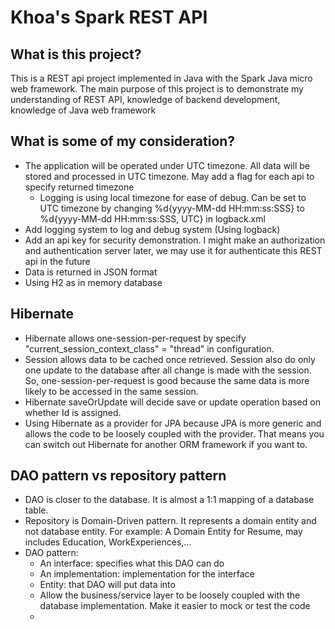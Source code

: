 # Khoa's Spark REST API

## What is this project?
This is a REST api project implemented in Java with the Spark Java micro web framework. The main purpose of this project is to 
demonstrate my understanding of REST API, knowledge of backend development, knowledge of Java web framework

## What is some of my consideration?
- The application will be operated under UTC timezone. All data will be stored and processed in UTC timezone. May add a flag for each
api to specify returned timezone
  - Logging is using local timezone for ease of debug. Can be set to UTC timezone by changing %d{yyyy-MM-dd HH:mm:ss:SSS} 
to %d{yyyy-MM-dd HH:mm:ss:SSS, UTC} in logback.xml
- Add logging system to log and debug system (Using logback)
- Add an api key for security demonstration. I might make an authorization and authentication server later, we may use it for
authenticate this REST api in the future
- Data is returned in JSON format
- Using H2 as in memory database

## Hibernate
- Hibernate allows one-session-per-request by specify "current_session_context_class" = "thread" in configuration.
- Session allows data to be cached once retrieved. Session also do only one update to the database after all change is made with the session. 
So, one-session-per-request is good because the same data is more likely to be accessed in the same session.
- Hibernate saveOrUpdate will decide save or update operation based on whether Id is assigned.
- Using Hibernate as a provider for JPA because JPA is more generic and allows the code to be loosely coupled with the provider. 
That means you can switch out Hibernate for another ORM framework if you want to.

## DAO pattern vs repository pattern
- DAO is closer to the database. It is almost a 1:1 mapping of a database table.
- Repository is Domain-Driven pattern. It represents a domain entity and not database entity. For example: A Domain Entity for Resume, 
may includes Education, WorkExperiences,...
- DAO pattern:
  - An interface: specifies what this DAO can do
  - An implementation: implementation for the interface
  - Entity: that DAO will put data into
  - Allow the business/service layer to be loosely coupled with the database implementation. Make it easier to mock or test the code
  - 